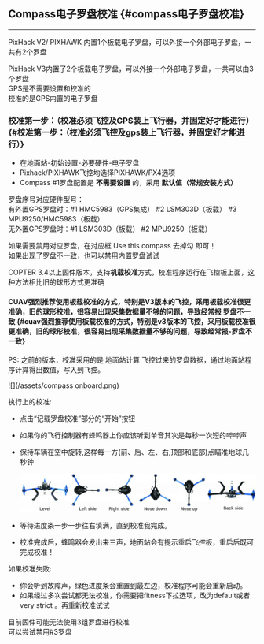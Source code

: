 ## Compass电子罗盘校准 {#compass电子罗盘校准}

---

PixHack V2/ PIXHAWK 内置1个板载电子罗盘，可以外接一个外部电子罗盘，一共有2个罗盘

PixHack V3内置了2个板载电子罗盘，可以外接一个外部电子罗盘，一共可以由3个罗盘  
GPS是不需要设置和校准的  
校准的是GPS内置的电子罗盘

### 校准第一步：（校准必须飞控及GPS装上飞行器，并固定好才能进行） {#校准第一步：（校准必须飞控及gps装上飞行器，并固定好才能进行）}

* 在地面站-初始设置-必要硬件-电子罗盘
* Pixhack/PIXHAWK飞控均选择PIXHAWK/PX4选项
* Compass \#1罗盘配置是
  **不需要设置**
  的，采用
  **默认值（常规安装方式）**

罗盘序号对应硬件型号：  
有外置GPS罗盘时：\#1 HMC5983（GPS集成）  \#2 LSM303D（板载）  \#3 MPU9250/HMC5983（板载）  
无外置GPS罗盘时：\#1 LSM303D（板载）     \#2 MPU9250（板载）

如果需要禁用对应罗盘，在对应框 Use this compass 去掉勾 即可！  
如果出现了罗盘不一致，也可以禁用内置罗盘试试

COPTER 3.4以上固件版本，支持**机载校准**方式，校准程序运行在飞控板上面，这种方法相比旧的球形方式更准确

#### CUAV强烈推荐使用板载校准的方式，特别是V3版本的飞控，采用板载校准很更准确，旧的球形校准，很容易出现采集数据量不够的问题，导致经常报 罗盘不一致 {#cuav强烈推荐使用板载校准的方式，特别是v3版本的飞控，采用板载校准很更准确，旧的球形校准，很容易出现采集数据量不够的问题，导致经常报-罗盘不一致}

PS: 之前的版本，校准采用的是 地面站计算 飞控过来的罗盘数据，通过地面站程序计算得出数值，写入到飞控。

![](/assets/compass onboard.png)

执行上的校准:

* 点击“记载罗盘校准”部分的“开始”按钮

* 如果你的飞行控制器有蜂鸣器上你应该听到单音其次是每秒一次短的哔哔声

* 保持车辆在空中旋转,这样每一方\(前、后、左、右,顶部和底部\)点瞄准地球几秒钟

  ![](/assets/accel-calib-positions-e1376083327116.png)

* 等待进度条一步一步往右填满，直到校准我完成。

* 校准完成后，蜂鸣器会发出来三声，地面站会有提示重启飞控板，重启后既可完成校准！

如果校准失败:

* 你会听到故障声，绿色进度条会重置到最左边，校准程序可能会重新启动。
* 如果经过多次尝试都无法校准，你需要把fitness下拉选项，改为default或者very strict 。再重新校准试试

目前固件可能无法使用3组罗盘进行校准  
可以尝试禁用\#3罗盘

